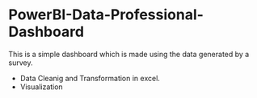 # PowerBI-Data-Professional-Dashboard

This is a simple dashboard which is made using the data generated by a survey.
- Data Cleanig and Transformation in excel.
- Visualization
